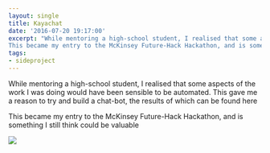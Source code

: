 ```yaml
---
layout: single
title: Kayachat
date: '2016-07-20 19:17:00'
excerpt: "While mentoring a high-school student, I realised that some aspects of the work I was doing would have been sensible to be automated. This gave me a reason to try and build a chat-bot, the results of which can be found here
This became my entry to the McKinsey Future-Hack Hackathon, and is something I still think could be valuable."
tags:
- sideproject
---
```


While mentoring a high-school student, I realised that some aspects of the work I was doing would have been sensible to be automated. This gave me a reason to try and build a chat-bot, the results of which can be found here

This became my entry to the McKinsey Future-Hack Hackathon, and is something I still think could be valuable

![][r1]

[r1]: /old/images/kaya2.png
